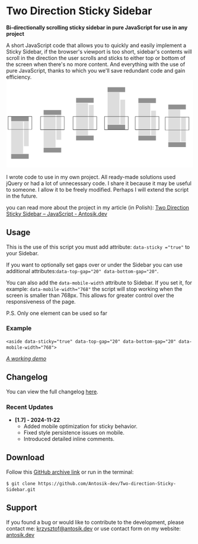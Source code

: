 # Two Direction Sticky Sidebar
**Bi-directionally scrolling sticky sidebar in pure JavaScript for use in any project**

A short JavaScript code that allows you to quickly and easily implement a Sticky Sidebar, if the browser's viewport is too short, sidebar's contents will scroll  in the direction the user scrolls and sticks to either top or bottom of the screen when there's no more content. And everything with the use of pure JavaScript, thanks to which you we'll save redundant code and gain efficiency.
![working of code](https://github.com/Antosik-dev/Two-direction-Sticky-Sidebar/blob/main/sticky-sidebar.png?raw=true)

I wrote code to use in my own project. All ready-made solutions used jQuery or had a lot of unnecessary code.
I share it because it may be useful to someone. I allow it to be freely modified. Perhaps I will extend the script in the future.

you can read more about the project in my article (in Polish): [Two Direction Sticky Sidebar – JavaScript - Antosik.dev]([https://tdss.antosik.dev/](https://antosik.dev/projekty/dwukierunkowy-pasek-boczny-two-direction-sticky-sidebar/))

## Usage

This is the use of this script you must add attribute: `data-sticky ="true"` to your Sidebar.

If you want to optionally set gaps over or under the Sidebar you can use additional attributes:`data-top-gap="20" data-bottom-gap="20"`.

You can also add the `data-mobile-width` attribute to Sidebar. If you set it, for example: `data-mobile-width="768"` the script will stop working when the screen is smaller than 768px. This allows for greater control over the responsiveness of the page.

P.S. Only one element can be used so far

### Example

    <aside data-sticky="true" data-top-gap="20" data-bottom-gap="20" data-mobile-width="768">
*[A working demo](https://tdss.antosik.dev/)*

## Changelog

You can view the full changelog [here](CHANGELOG.md).

### Recent Updates
- **[1.7] - 2024-11-22**  
  - Added mobile optimization for sticky behavior.  
  - Fixed style persistence issues on mobile.  
  - Introduced detailed inline comments.  

## Download
Follow this [GitHub archive link](https://github.com/Antosik-dev/Two-direction-Sticky-Sidebar/archive/main.zip)
or run in the terminal:

    $ git clone https://github.com/Antosik-dev/Two-direction-Sticky-Sidebar.git
    
## Support

If you found a bug or would like to contribute to the development, please contact me:
[krzysztof@antosik.dev](mailto:krzysztof@antosik.dev) or use contact form on my website: [antosik.dev](https://antosik.dev/formularz-kontaktowy/)

